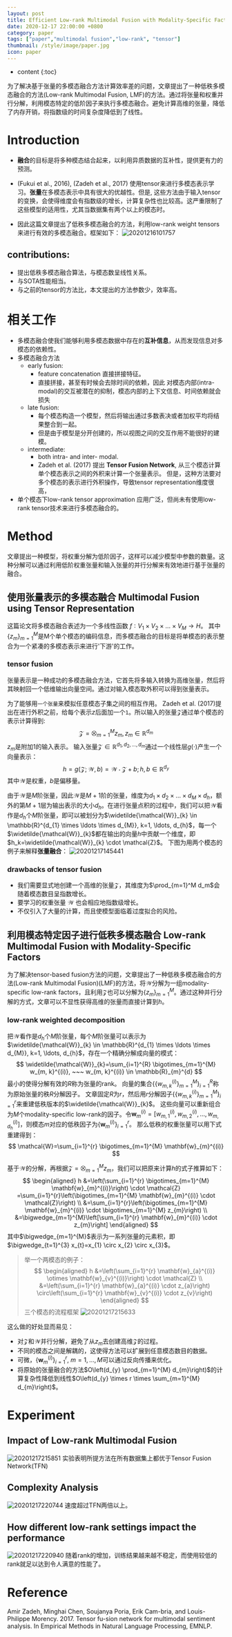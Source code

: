 ```yaml
---
layout: post
title: Efficient Low-rank Multimodal Fusion with Modality-Specific Factors 论文
date: 2020-12-17 22:00:00 +0800
category: paper
tags: ["paper","multimodal fusion","low-rank", "tensor"]
thumbnail: /style/image/paper.jpg
icon: paper
---
```


* content
{:toc}

为了解决基于张量的多模态融合方法计算效率差的问题，文章提出了一种低秩多模态融合的方法(Low-rank Multimodal Fusion, LMF)的方法。通过将张量和权重并行分解，利用模态特定的低阶因子来执行多模态融合。避免计算高维的张量，降低了内存开销，将指数级的时间复杂度降低到了线性。


# Introduction
- **融合**的目标是将多种模态结合起来，以利用异质数据的互补性，提供更有力的预测。

- (Fukui et al., 2016), (Zadeh et al., 2017) 使用tensor来进行多模态表示学习。**张量**在多模态表示中具有很大的优越性。但是, 这些方法由于输入tensor的变换，会使得维度会有指数级的增长，计算复杂性也比较高。这严重限制了这些模型的适用性，尤其当数据集有两个以上的模态时。
- 因此这篇文章提出了低秩多模态融合的方法，利用low-rank weight tensors来进行有效的多模态融合。框架如下：
![20201216101757](https://jeanine-1304440691.cos.ap-chengdu.myqcloud.com/20201216101757.png)

## **contributions**:
  - 提出低秩多模态融合算法，与模态数呈线性关系。 
  - 与SOTA性能相当。
  - 与之前的tensor的方法比，本文提出的方法参数少，效率高。


# 相关工作
- 多模态融合使我们能够利用多模态数据中存在的**互补信息**，从而发现信息对多模态的依赖性。
- 多模态融合方法
  - early fusion: 
    - feature concatenation 直接拼接特征。
    - 直接拼接，甚至有时候会去除时间的依赖，因此 对模态内部(intra-modal)的交互被潜在的抑制，模态内部的上下文信息、时间依赖就会损失
  - late fusion: 
    - 每个模态构造一个模型，然后将输出通过多数表决或者加权平均将结果整合到一起。
    - 但是由于模型是分开创建的，所以视图之间的交互作用不能很好的建模。
  - intermediate: 
    - both intra- and inter- modal.
    - Zadeh et al. (2017) 提出 **Tensor Fusion Network**, 从三个模态计算单个模态表示之间的外积来计算一个张量表示。
但是，这种方法要对多个模态的表示进行外积操作，导致tensor representation维度很高，
- 单个模态下low-rank tensor approximation 应用广泛，但尚未有使用low-rank tensor技术来进行多模态融合的。

# Method
文章提出一种模型，将权重分解为低阶因子，这样可以减少模型中参数的数量。这种分解可以通过利用低阶权重张量和输入张量的并行分解来有效地进行基于张量的融合。

## 使用张量表示的多模态融合 Multimodal Fusion using Tensor Representation
这篇论文将多模态融合表述为一个多线性函数 $f ∶ V_1 × V_2 × … × V_M → H$。
其中$\{z_m\}_{m=1}^M$是M个单个模态的编码信息，而多模态融合的目标是将单模态的表示整合为一个紧凑的多模态表示来进行'下游'的工作。

### tensor fusion
张量表示是一种成功的多模态融合方法，它首先将多输入转换为高维张量，然后将其映射回一个低维输出向量空间。通过对输入模态取外积可以得到张量表示。

为了能够用`一个张量`来模拟任意模态子集之间的相互作用。 Zadeh et al. (2017)提出在进行外积之前，给每个表示$z$后面加一个`1`。所以输入的张量$\mathcal{Z}$通过单个模态的表示计算得到:
$$
\mathcal{Z}=\bigotimes_{m=1}^{M} z_{m}, z_{m} \in \mathbb{R}^{d_{m}}
$$
$z_m$是附加1的输入表示。
输入张量$\mathcal{Z} \in \mathbb{R}^{d_1,d_2,...,d_m}$通过一个线性层$g(\cdot)$产生一个向量表示：
$$
h = g(\mathcal{Z};\mathcal{W},b) = \mathcal{W} ⋅ \mathcal{Z} + b;
h, b \in \mathbb{R}^{d_y} 
$$
其中$\mathcal{W}$是权重，$b$是偏移量。

由于$\mathcal{W}$是$M$阶张量，因此$\mathcal{W}$是$M+1$阶的张量，维度为$d_1×d_2×…×d_M×d_h$，额外的第$M+1$层为输出表示的大小$d_h$。在进行张量点积的过程中，我们可以把$\mathcal{W}$看作是$d_h$个$M$阶张量，即可以被划分为$\widetilde{\mathcal{W}}_{k} \in \mathbb{R}^{d_{1} \times \ldots \times d_{M}}, k=1, \ldots, d_{h}$，每一个$\widetilde{\mathcal{W}}_{k}$都在输出的向量$h$中贡献一个维度，即$h_k=\widetilde{\mathcal{W}}_{k} \cdot \mathcal{Z}$。
下图为用两个模态的例子来解释**张量融合**：
![20201217145441](https://jeanine-1304440691.cos.ap-chengdu.myqcloud.com/20201217145441.png)

### drawbacks of tensor fusion
- 我们需要显式地创建一个高维的张量$\mathcal{Z}$，其维度为$\prod_{m=1}^M  d_m$会随着模态数目呈指数增长。
- 要学习的权重张量 $\mathcal{W}$ 也会相应地指数级增长。
- 不仅引入了大量的计算，而且使模型面临着过度拟合的风险。


## 利用模态特定因子进行低秩多模态融合 Low-rank Multimodal Fusion with Modality-Specific Factors
为了解决tensor-based fusion方法的问题，文章提出了一种低秩多模态融合的方法(Low-rank Multimodal Fusion)(LMF)的方法，将$\mathcal{W}$分解为一组modality-specific low-rank factors，且利用$\mathcal{Z}$也可以分解为$\{z_m\}_{m=1}^M$。通过这种并行分解的方式，文章可以不显性获得高维的张量而直接计算到$h$。

### low-rank weighted decomposition
把$\mathcal{W}$看作是$d_h$个$M$阶张量，每个$M$阶张量可以表示为$\widetilde{\mathcal{W}}_{k} \in \mathbb{R}^{d_{1} \times \ldots \times d_{M}}, k=1, \ldots, d_{h}$，存在一个精确分解成向量的模式：
$$
\widetilde{\mathcal{W}}_{k}=\sum_{i=1}^{R} \bigotimes_{m=1}^{M} w_{m, k}^{(i)}, ~~~  w_{m, k}^{(i)} \in \mathbb{R}_{m}^{d}
$$
最小的使得分解有效的$R$称为张量的rank。
向量的集合$\left\{\left\{w_{m, k}^{(i)}\right\}_{m=1}^{M}\right\}_{i=1}^{R}$称为原始张量的秩$R$分解因子。
文章固定$R$为$r$，然后用$r$分解因子$\left\{\left\{w_{m, k}^{(i)}\right\}_{m=1}^{M}\right\}_{i=1}^{r}$来重建低秩版本的$\widetilde{\mathcal{W}}_{k}$。
这些向量可以重新组合为$M$个modality-specific low-rank的因子。令$\mathbf{w}_{m}^{(i)}=\left[w_{m, 1}^{(i)}, w_{m, 2}^{(i)}, \ldots, w_{m, d_{h}}^{(i)}\right]$，则模态$m$对应的低秩因子为$\left\{\mathbf{w}_{m}^{(i)}\right\}_{i=1}^{r}$。
那么低秩的权重张量可以用下式重建得到：
$$
\mathcal{W}=\sum_{i=1}^{r} \bigotimes_{m=1}^{M} \mathbf{w}_{m}^{(i)}
$$

基于$\mathcal{W}$的分解，再根据$\mathcal{Z}=\bigotimes_{m=1}^{M} z_{m}$，我们可以把原来计算$h$的式子推算如下：
$$
\begin{aligned}
h &=\left(\sum_{i=1}^{r} \bigotimes_{m=1}^{M} \mathbf{w}_{m}^{(i)}\right) \cdot \mathcal{Z} =\sum_{i=1}^{r}\left(\bigotimes_{m=1}^{M} \mathbf{w}_{m}^{(i)} \cdot \mathcal{Z}\right) \\
&=\sum_{i=1}^{r}\left(\bigotimes_{m=1}^{M} \mathbf{w}_{m}^{(i)} \cdot \bigotimes_{m=1}^{M} z_{m}\right) \\
&=\bigwedge_{m=1}^{M}\left[\sum_{i=1}^{r} \mathbf{w}_{m}^{(i)} \cdot z_{m}\right]
\end{aligned}
$$
其中$\bigwedge_{m=1}^{M}$表示为一系列张量的元素积，即$\bigwedge_{t=1}^{3} x_{t}=x_{1} \circ x_{2} \circ x_{3}$。

> 举一个两模态的例子：
$$
\begin{aligned}
h &=\left(\sum_{i=1}^{r} \mathbf{w}_{a}^{(i)} \otimes \mathbf{w}_{v}^{(i)}\right) \cdot \mathcal{Z} \\
&=\left(\sum_{i=1}^{r} \mathbf{w}_{a}^{(i)} \cdot z_{a}\right) \circ\left(\sum_{i=1}^{r} \mathbf{w}_{v}^{(i)} \cdot z_{v}\right)
\end{aligned}
$$
> 三个模态的流程框架
![20201217215633](https://jeanine-1304440691.cos.ap-chengdu.myqcloud.com/20201217215633.png)


这么做的好处显而易见：
- 对$\mathcal{Z}$和$\mathcal{W}$并行分解，避免了从$z_m$去创建高维$\mathcal{Z}$的过程。
- 不同的模态之间是解耦的，这使得方法可以扩展到任意模态数目的数据。
- 可微，$\{\mathbf{w}_{m}^{(i)}\}_{i=1}^r,~m=1,…,M$可以通过反向传播来优化。
- 将原始的张量融合的方法$O\left(d_{y} \prod_{m=1}^{M} d_{m}\right)$的计算复杂性降低到线性$O\left(d_{y} \times r \times \sum_{m=1}^{M} d_{m}\right)$。

# Experiment
## Impact of Low-rank Multimodal Fusion
![20201217215851](https://jeanine-1304440691.cos.ap-chengdu.myqcloud.com/20201217215851.png)
实验表明所提方法在所有数据集上都优于Tensor Fusion Network(TFN)

## Complexity Analysis
![20201217220744](https://jeanine-1304440691.cos.ap-chengdu.myqcloud.com/20201217220744.png)
速度超过TFN两倍以上。

## How different low-rank settings impact the performance
![20201217220940](https://jeanine-1304440691.cos.ap-chengdu.myqcloud.com/20201217220940.png)
随着rank的增加，训练结果越来越不稳定，而使用较低的rank就足以达到令人满意的性能了。


# Reference
Amir Zadeh, Minghai Chen, Soujanya Poria, Erik Cam-bria, and Louis-Philippe Morency. 2017. Tensor fu-sion network for multimodal sentiment analysis. In Empirical Methods in Natural Language Processing, EMNLP. 
